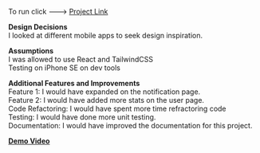 To run click ---> [Project Link]() 

**Design Decisions**
<br>
I looked at different mobile apps to seek design inspiration.

**Assumptions**
<br>
I was allowed to use React and TailwindCSS<br>
Testing on iPhone SE on dev tools

**Additional Features and Improvements**
<br>
Feature 1: I would have expanded on the notification page.<br>
Feature 2: I would have added more stats on the user page.<br>
Code Refactoring: I would have spent more time refractoring code<br>
Testing: I would have done more unit testing.<br>
Documentation: I would have improved the documentation for this project.<br>

**[Demo Video](https://youtu.be/XPjQszYvQJQ)**
